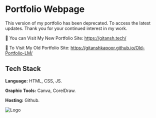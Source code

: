 # Portfolio Webpage

This version of my portfolio has been deprecated. To access the latest updates. Thank you for your continued interest in my work.

🌟 You can Visit My New Portfolio Site: https://gitansh.tech/

🌟 To Visit My Old Portfolio Site: https://gitanshkapoor.github.io/Old-Portfolio-LM/


## Tech Stack

**Language:** HTML, CSS, JS.

**Graphic Tools:** Canva, CorelDraw.

**Hosting:** Github.


![Logo](https://assets-global.website-files.com/5e39e095596498a8b9624af1/5ffca6e3e0d8ad9231cc2af6_Portfolio-course---final.png)
